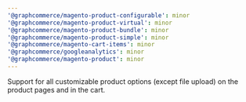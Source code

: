 ```yaml
---
'@graphcommerce/magento-product-configurable': minor
'@graphcommerce/magento-product-virtual': minor
'@graphcommerce/magento-product-bundle': minor
'@graphcommerce/magento-product-simple': minor
'@graphcommerce/magento-cart-items': minor
'@graphcommerce/googleanalytics': minor
'@graphcommerce/magento-product': minor
---
```


Support for all customizable product options (except file upload) on the product pages and in the cart.
